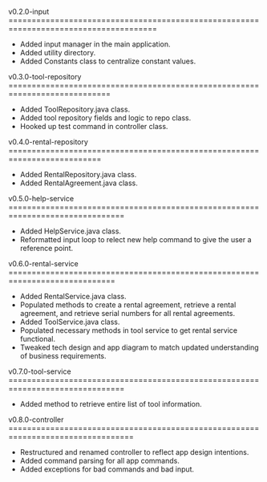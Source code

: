 v0.2.0-input ======================================================================================
- Added input manager in the main application.
- Added utility directory.
- Added Constants class to centralize constant values.

v0.3.0-tool-repository ============================================================================
- Added ToolRepository.java class.
- Added tool repository fields and logic to repo class.
- Hooked up test command in controller class.

v0.4.0-rental-repository ==========================================================================
- Added RentalRepository.java class.
- Added RentalAgreement.java class.

v0.5.0-help-service ===============================================================================
- Added HelpService.java class.
- Reformatted input loop to relect new help command to give the user a reference point.

v0.6.0-rental-service =============================================================================
- Added RentalService.java class.
- Populated methods to create a rental agreement, retrieve a rental agreement, and retrieve serial numbers for all rental agreements.
- Added ToolService.java class.
- Populated necessary methods in tool service to get rental service functional.
- Tweaked tech design and app diagram to match updated understanding of business requirements.

v0.7.0-tool-service ===============================================================================
- Added method to retrieve entire list of tool information.

v0.8.0-controller =================================================================================
- Restructured and renamed controller to reflect app design intentions.
- Added command parsing for all app commands.
- Added exceptions for bad commands and bad input.
